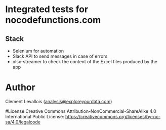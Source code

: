 # Integrated tests for nocodefunctions.com

## Stack

- Selenium for automation
- Slack API to send messages in case of errors
- xlsx-streamer to check the content of the Excel files produced by the app

# Author
Clement Levallois (analysis@exploreyourdata.com)

#License
Creative Commons Attribution-NonCommercial-ShareAlike 4.0 International Public License: https://creativecommons.org/licenses/by-nc-sa/4.0/legalcode